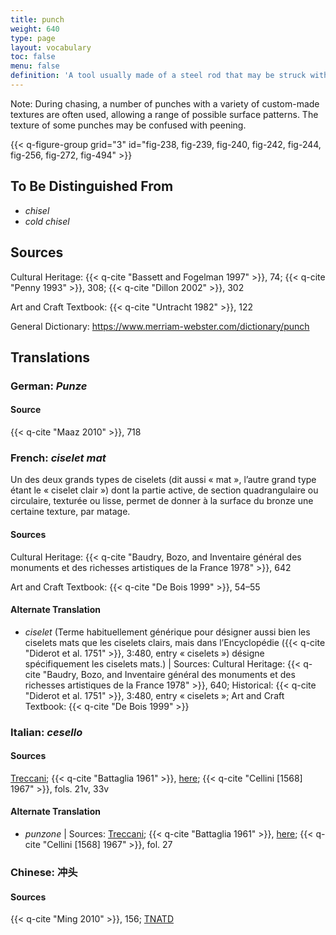 ```yaml
---
title: punch
weight: 640
type: page
layout: vocabulary
toc: false
menu: false
definition: 'A tool usually made of a steel rod that may be struck with a hammer at one end in order to create a pattern in the surface of the sculpture with the other end by compressing the metal.'
---
```


<div class="backmatter">
Note: During chasing, a number of punches with a variety of custom-made textures are often used, allowing a range of possible surface patterns. The texture of some punches may be confused with peening.
</div>

{{< q-figure-group grid="3" id="fig-238, fig-239, fig-240, fig-242, fig-244, fig-256, fig-272, fig-494" >}}

## To Be Distinguished From

- *chisel*
- *cold chisel*

## Sources

Cultural Heritage: {{< q-cite "Bassett and Fogelman 1997" >}}, 74; {{< q-cite "Penny 1993" >}}, 308; {{< q-cite "Dillon 2002" >}}, 302

Art and Craft Textbook: {{< q-cite "Untracht 1982" >}}, 122

General Dictionary: <https://www.merriam-webster.com/dictionary/punch>

## Translations

<div class="accordion">

### **German**: *Punze*

#### Source

{{< q-cite "Maaz 2010" >}}, 718

### **French**: *ciselet mat*

Un des deux grands types de ciselets (dit aussi « mat », l’autre grand type étant le « ciselet clair ») dont la partie active, de section quadrangulaire ou circulaire, texturée ou lisse, permet de donner à la surface du bronze une certaine texture, par matage.

#### Sources

Cultural Heritage: {{< q-cite "Baudry, Bozo, and Inventaire général des monuments et des richesses artistiques de la France 1978" >}}, 642

Art and Craft Textbook: {{< q-cite "De Bois 1999" >}}, 54–55

#### Alternate Translation

- *ciselet* (Terme habituellement générique pour désigner aussi bien les ciselets mats que les ciselets clairs, mais dans l’Encyclopédie ({{< q-cite "Diderot et al. 1751" >}}, 3:480, entry « ciselets ») désigne spécifiquement les ciselets mats.) | Sources: Cultural Heritage: {{< q-cite "Baudry, Bozo, and Inventaire général des monuments et des richesses artistiques de la France 1978" >}}, 640; Historical: {{< q-cite "Diderot et al. 1751" >}}, 3:480, entry « ciselets »; Art and Craft Textbook: {{< q-cite "De Bois 1999" >}}

### **Italian**: *cesello*

#### Sources

[Treccani](https://www.treccani.it/vocabolario/cesello/); {{< q-cite "Battaglia 1961" >}}, [here](http://www.gdli.it/JPG/GDLI03/00000019.jpg); {{< q-cite "Cellini [1568] 1967" >}}, fols. 21v, 33v

#### Alternate Translation

- *punzone* | Sources: [Treccani](http://www.treccani.it/vocabolario/punzone/); {{< q-cite "Battaglia 1961" >}}, [here](http://www.gdli.it/pdf_viewer/Scripts/pdf.js/web/viewer.asp?file=/PDF/GDLI14/GDLI_14_ocr_1017.pdf&parola=punzone); {{< q-cite "Cellini [1568] 1967" >}}, fol. 27

### **Chinese**: 冲头

#### Sources

{{< q-cite "Ming 2010" >}}, 156; [TNATD](https://terms.naer.edu.tw/detail/625279/?index=1)

</div>
